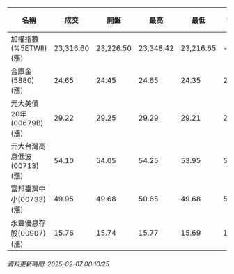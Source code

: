 | 名稱 | 成交 | 開盤 | 最高 | 最低 | 均價 | 成交金額(億) | 昨收 | 漲跌幅 | 漲跌 | 總量 | 昨量 | 振幅 |
| -------- | -------- | -------- | -------- |-------- | -------- | -------- |-------- |-------- |-------- | -------- | -------- |-------- |
|加權指數(%5ETWII) (漲)|23,316.60|23,226.50|23,348.42|23,216.65|-|3,321.47|23,161.58|0.67%|155.02|5,548,172|0|0.57%|
|合庫金(5880) (漲)|24.65|24.45|24.65|24.35|24.55|1.53|24.45|0.82%|0.20|6,222|10,161|1.23%|
|元大美債20年(00679B) (漲)|29.22|29.25|29.29|29.21|29.26|20.84|28.84|1.32%|0.38|71,242|36,992|0.28%|
|元大台灣高息低波(00713) (漲)|54.10|54.05|54.25|53.95|54.11|7.17|54.00|0.19%|0.10|13,256|9,840|0.56%|
|富邦臺灣中小(00733) (漲)|49.95|49.68|50.65|49.68|50.12|0.558|49.30|1.32%|0.65|1,114|1,262|1.97%|
|永豐優息存股(00907) (漲)|15.76|15.74|15.77|15.69|15.73|0.351|15.70|0.38%|0.06|2,233|2,214|0.51%|
###### 資料更新時間: 2025-02-07 00:10:25